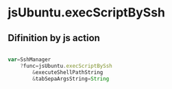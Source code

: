 # jsUbuntu.execScriptBySsh

## Difinition by js action

```js.js

var=SshManager
	?func=jsUbuntu.execScriptBySsh
		&executeShellPathString
		&tabSepaArgsString=String
```


